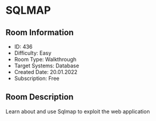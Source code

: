 ﻿# SQLMAP

## Room Information
- ID: 436
- Difficulty: Easy
- Room Type: Walkthrough
- Target Systems: Database
- Created Date: 20.01.2022
- Subscription: Free

## Room Description
Learn about and use Sqlmap to exploit the web application
